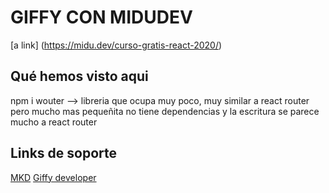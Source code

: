 # GIFFY CON MIDUDEV

[a link] (https://midu.dev/curso-gratis-react-2020/)

## Qué hemos visto aqui

npm i wouter --> libreria que ocupa muy poco, muy similar a react router pero mucho mas pequeñita
no tiene dependencias y la escritura se parece mucho a react router

## Links de soporte

[MKD](https://github.com/DavidAnson/markdownlint/blob/v0.21.1/doc/Rules.md#md041)
[Giffy developer](https://developers.giphy.com/dashboard/)
